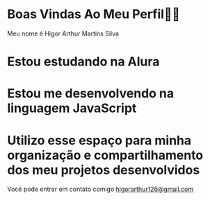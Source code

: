 # Boas Vindas Ao Meu Perfil💙💙
Meu nome é Higor Arthur Martins Silva
# Estou estudando na Alura

# Estou me desenvolvendo na linguagem JavaScript

# Utilizo esse espaço para minha organização e compartilhamento dos meu projetos desenvolvidos


Você pode entrar em contato comigo
higorarthur126@gmail.com
